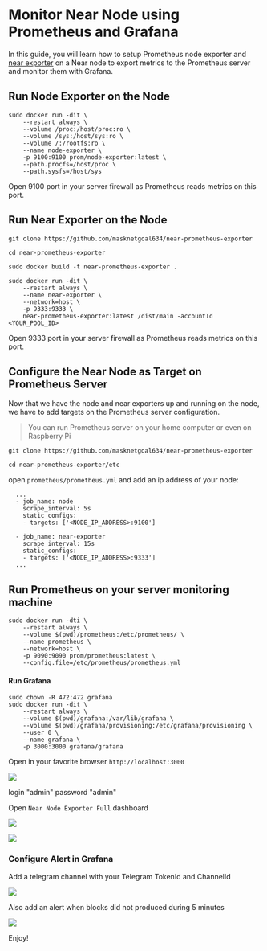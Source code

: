 # Monitor Near Node using Prometheus and Grafana

In this guide, you will learn how to setup Prometheus node exporter and [near exporter](https://github.com/masknetgoal634/near-prometheus-exporter) on a Near node to export metrics to the Prometheus server and monitor them with Grafana.

## Run Node Exporter on the Node

```
sudo docker run -dit \
    --restart always \
    --volume /proc:/host/proc:ro \
    --volume /sys:/host/sys:ro \
    --volume /:/rootfs:ro \
    --name node-exporter \
    -p 9100:9100 prom/node-exporter:latest \
    --path.procfs=/host/proc \
    --path.sysfs=/host/sys
```

Open 9100 port in your server firewall as Prometheus reads metrics on this port.

## Run Near Exporter on the Node

`git clone https://github.com/masknetgoal634/near-prometheus-exporter`

`cd near-prometheus-exporter`

`sudo docker build -t near-prometheus-exporter .`

```
sudo docker run -dit \
    --restart always \
    --name near-exporter \
    --network=host \
    -p 9333:9333 \
    near-prometheus-exporter:latest /dist/main -accountId <YOUR_POOL_ID>
```

Open 9333 port in your server firewall as Prometheus reads metrics on this port.

## Configure the Near Node as Target on Prometheus Server

Now that we have the node and near exporters up and running on the node, we have to add targets on the Prometheus server configuration.

>You can run Prometheus server on your home computer or even on Raspberry Pi 

`git clone https://github.com/masknetgoal634/near-prometheus-exporter`

`cd near-prometheus-exporter/etc`

open `prometheus/prometheus.yml` and add an ip address of your node:

```
  ...
  - job_name: node
    scrape_interval: 5s
    static_configs:
    - targets: ['<NODE_IP_ADDRESS>:9100']

  - job_name: near-exporter
    scrape_interval: 15s
    static_configs:
    - targets: ['<NODE_IP_ADDRESS>:9333']
  ...
```

## Run Prometheus on your server monitoring machine

```
sudo docker run -dti \
    --restart always \
    --volume $(pwd)/prometheus:/etc/prometheus/ \
    --name prometheus \
    --network=host \
    -p 9090:9090 prom/prometheus:latest \
    --config.file=/etc/prometheus/prometheus.yml
```

#### Run Grafana

```
sudo chown -R 472:472 grafana
sudo docker run -dit \
    --restart always \
    --volume $(pwd)/grafana:/var/lib/grafana \
    --volume $(pwd)/grafana/provisioning:/etc/grafana/provisioning \
    --user 0 \
    --name grafana \
    -p 3000:3000 grafana/grafana
```

Open in your favorite browser `http://localhost:3000`

![](https://raw.githubusercontent.com/masknetgoal634/near-prometheus-exporter/master/guide/img/image0.png)

login "admin"
password "admin"

Open `Near Node Exporter Full` dashboard

![](https://raw.githubusercontent.com/masknetgoal634/near-prometheus-exporter/master/guide/img/image1.png)

![](https://raw.githubusercontent.com/masknetgoal634/near-prometheus-exporter/master/guide/img/image2.png)

### Configure Alert in Grafana

Add a telegram channel with your Telegram TokenId and ChannelId

![](https://raw.githubusercontent.com/masknetgoal634/near-prometheus-exporter/master/guide/img/image3.png)

Also add an alert when blocks did not produced during 5 minutes

![](https://raw.githubusercontent.com/masknetgoal634/near-prometheus-exporter/master/guide/img/image4.png)

Enjoy!
